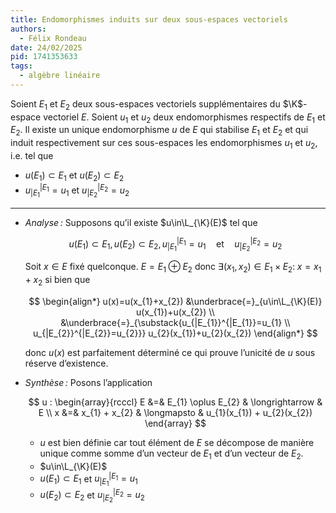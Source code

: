 ```yaml
---
title: Endomorphismes induits sur deux sous-espaces vectoriels
authors:
  - Félix Rondeau
date: 24/02/2025
pid: 1741353633
tags:
  - algèbre linéaire
---
```


Soient $E_{1}$ et $E_{2}$ deux sous-espaces vectoriels supplémentaires du $\K$-espace vectoriel $E$. Soient $u_{1}$ et $u_{2}$ deux endomorphismes respectifs de $E_{1}$ et $E_{2}$. Il existe un unique endomorphisme $u$ de $E$ qui stabilise $E_{1}$ et $E_{2}$ et qui induit respectivement sur ces sous-espaces les endomorphismes $u_{1}$ et $u_{2}$, i.e. tel que

- $u(E_{1})\subset E_{1}$ et $u(E_{2})\subset E_{2}$
- $u_{|E_{1}}^{|E_{1}}=u_{1}$ et $u_{|E_{2}}^{|E_{2}}=u_{2}$

---

- _Analyse :_ Supposons qu’il existe $u\in\L_{\K}(E)$ tel que

  $$
      u(E_{1})\subset E_{1}, u(E_{2})\subset E_{2}, u_{|E_{1}}^{|E_{1}}=u_{1} \quad\text{et}\quad u_{|E_{2}}^{|E_{2}} =u_{2}
  $$

  Soit $x\in E$ fixé quelconque. $E=E_{1}\oplus E_{2}$ donc $\exists (x_{1}, x_{2})\in E_{1} \times E_{2}:\; x=x_{1}+x_{2}$ si bien que

  $$
  \begin{align*}
      u(x)=u(x_{1}+x_{2}) &\underbrace{=}_{u\in\L_{\K}(E)} u(x_{1})+u(x_{2}) \\
                          &\underbrace{=}_{\substack{u_{|E_{1}}^{|E_{1}}=u_{1} \\ u_{|E_{2}}^{|E_{2}}=u_{2}}} u_{2}(x_{1})+u_{2}(x_{2})
  \end{align*}
  $$

  donc $u(x)$ est parfaitement déterminé ce qui prouve l’unicité de $u$ sous réserve d’existence.

- _Synthèse :_ Posons l’application

  $$
  u : \begin{array}{rcccl}
      E &=& E_{1} \oplus E_{2} & \longrightarrow & E \\
      x &=& x_{1} + x_{2} & \longmapsto & u_{1}(x_{1}) + u_{2}(x_{2})
  \end{array}
  $$

  - $u$ est bien définie car tout élément de $E$ se décompose de manière unique comme somme d’un vecteur de $E_{1}$ et d’un vecteur de $E_{2}$.
  - $u\in\L_{\K}(E)$
  - $u(E_{1})\subset E_{1}$ et $u_{|E_{1}}^{|E_{1}}=u_{1}$
  - $u(E_{2})\subset E_{2}$ et $u_{|E_{2}}^{|E_{2}}=u_{2}$
